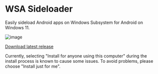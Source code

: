 # WSA Sideloader
Easily sideload Android apps on Windows Subsystem for Android on Windows 11.

![image](https://user-images.githubusercontent.com/44692189/154323024-3622e53d-5eeb-42ca-98ea-af6c51773daf.png)

[Download latest release](https://github.com/infinitepower18/WSA-Sideloader/releases/latest)

Currently, selecting "Install for anyone using this computer" during the install process is known to cause some issues. To avoid problems, please choose "Install just for me".
